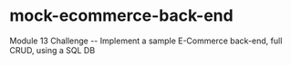# mock-ecommerce-back-end
Module 13 Challenge -- Implement a sample E-Commerce back-end, full CRUD, using a SQL DB
